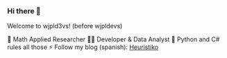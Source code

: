 ### Hi there 👋
Welcome to wjpld3vs! (before wjpldevs) 

🧮 Math Applied Researcher 
👨‍💻 Developer & Data Analyst
🐍 Python and C# rules all those
⚡ Follow my blog (spanish): [Heuristiko](https://www.heuristiko.com)
<!--
**wjpld3vs/wjpld3vs** is a ✨ _special_ ✨ repository because its `README.md` (this file) appears on your GitHub profile.

Here are some ideas to get you started:

- 🔭 I’m currently working on ...
- 🌱 I’m currently learning ...
- 👯 I’m looking to collaborate on ...
- 🤔 I’m looking for help with ...
- 💬 Ask me about ...
- 📫 How to reach me: ...
- 😄 Pronouns: ...
- ⚡ Fun fact: ...
-->
